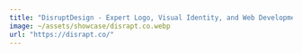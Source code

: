 ```yaml
---
title: "DisruptDesign - Expert Logo, Visual Identity, and Web Development Services"
image: ~/assets/showcase/disrapt.co.webp
url: "https://disrapt.co/"
---
```


